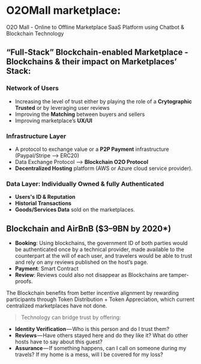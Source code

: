 # O2OMall marketplace: 
O2O Mall - Online to Offline Marketplace SaaS Platform using Chatbot &amp; Blockchain Technology

## “Full-Stack” Blockchain-enabled Marketplace - Blockchains & their impact on Marketplaces’ Stack:

### Network of Users
- Increasing the level of trust either by playing the role of a **Crytographic Trusted** or by leveraging user reviews
- Improving the **Matching** between buyers and sellers
- Improving marketplace’s **UX/UI**

### Infrastructure Layer
- A protocol to exchange value or a **P2P Payment** infrastructure (Paypal/Stripe --> ERC20)
- Data Exchange Protocol --> **Blockchain O2O Protocol**
- **Decentralized Hosting** platform (AWS or Azure cloud service provider).

### Data Layer: **Individually Owned & fully Authenticated**
- **Users's ID & Reputation**
- **Historial Transactions**
- **Goods/Services Data** sold on the marketplaces.

## Blockchain and AirBnB ($3–9BN by 2020*)
- **Booking**: Using blockchains, the government ID of both parties would be authenticated once by a technical provider, made available to the counterpart at the will of each user, and travelers would be able to trust and rely on any reviews published on the host’s page.
- **Payment**: Smart Contract
- **Review**: Reviews could also not disappear as Blockchains are tamper-proofs.

The Blockchain benefits from better incentive alignment by rewarding participants through Token Distribution + Token Appreciation, which current centralized marketplaces have not done.

> Technology can bridge trust by offering:
- **Identity Verification** — Who is this person and do I trust them?
- **Reviews** — Have others stayed here and do they like it? What do other hosts have to say about this guest?
- **Assurance** — If something happens, can I call on someone during my travels? If my home is a mess, will I be covered for my loss?
